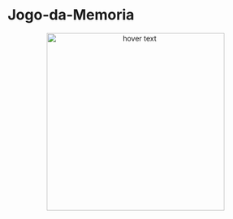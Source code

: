 # Jogo-da-Memoria

<p align="center">
  <img src="C:\Users\thiag\Documents\Javascript\imagens.jpg" width="350" title="hover text">
</p>
